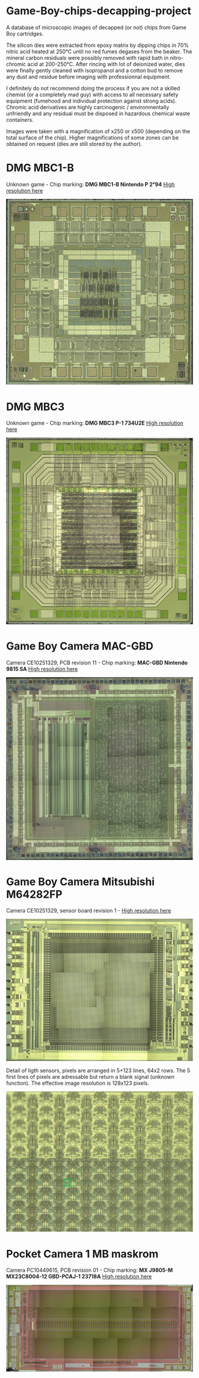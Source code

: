 # Game-Boy-chips-decapping-project
A database of microscopic images of decapped (or not) chips from Game Boy cartridges.

The silicon dies were extracted from epoxy matrix by dipping chips in 70% nitric acid heated at 250°C until no red fumes degases from the beaker. The mineral carbon residuals were possibly removed with rapid bath in nitro-chromic acid at 200-250°C. After rincing with lot of deionized water, dies were finally gently cleaned with isopropanol and a cotton bud to remove any dust and residue before imaging with professionnal equipment.

I definitely do not recommend doing the process if you are not a skilled chemist (or a completely mad guy) with access to all necessary safety equipment (fumehood and individual protection against strong acids). Chromic acid derivatives are highly carcinogenic / environmentally unfriendly and any residual must be disposed in hazardous chemical waste containers.

Images were taken with a magnification of x250 or x500 (depending on the total surface of the chip). Higher magnifications of some zones can be obtained on request (dies are still stored by the author).

# DMG MBC1-B
Unknown game - Chip marking: **DMG MBC1-B Nintendo P 2°94** [High resolution here](https://drive.google.com/file/d/11IMe75MVlMv_imL12D-UjlCwxDRTgbdM/view?usp=sharing)

![DMG MBC1-B](https://github.com/Raphael-Boichot/Game-Boy-chips-decapping-project/blob/main/DMG%20MBC1-B-preview.png)

# DMG MBC3
Unknown game - Chip marking: **DMG MBC3 P-1 734U2E** [High resolution here](https://drive.google.com/file/d/1aDTHwyut4xei_zgxTdFrbyyLH9tH_sX4/view?usp=sharing)

![DMG MBC3](https://github.com/Raphael-Boichot/Game-Boy-chips-decapping-project/blob/main/DMG%20MBC3_preview.png)

# Game Boy Camera MAC-GBD
Camera CE10251329, PCB revision 11 - Chip marking: **MAC-GBD Nintendo 9815 SA** [High resolution here](https://drive.google.com/file/d/1fUm43i4zzt71fiRKpbipy4eYC-yVmNwh/view?usp=sharing)

![MAC-GBD](https://github.com/Raphael-Boichot/Game-Boy-chips-decapping-project/blob/main/Game%20Boy%20Camera%20MAC-GBD-preview.png)

# Game Boy Camera Mitsubishi M64282FP
Camera CE10251329, sensor board revision 1 - [High resolution here](https://drive.google.com/file/d/1t0iczgT00NVYwDEGJ-6-9WYSS4gzTDif/view?usp=sharing)

![Game Boy Camera CMOS](https://github.com/Raphael-Boichot/Game-Boy-chips-decapping-project/blob/main/Game%20Boy%20Camera%20Mitsubishi%20M64282FP-previewg.png)

Detail of ligth sensors, pixels are arranged in 5+123 lines, 64x2 rows. The 5 first lines of pixels are adressable but return a blank signal (unknown function). The effective image resolution is 128x123 pixels.

![Game Boy Camera CMOS detail](https://github.com/Raphael-Boichot/Game-Boy-chips-decapping-project/blob/main/Game%20Boy%20Camera%20Mitsubishi%20M64282FP_detail%20of%20light%20sensors.png)

# Pocket Camera 1 MB maskrom
Camera PC10449615, PCB revision 01 - Chip marking: **MX J9805-M MX23C8004-12 GBD-PCAJ-1 23718A** [High resolution here](https://drive.google.com/file/d/1xGPd-S2JqzOhwf5aPOPGGmLtQ0v0OHIU/view?usp=sharing)

![Pocket Camera Maskrom](https://github.com/Raphael-Boichot/Game-Boy-chips-decapping-project/blob/main/Game%20Boy%20Camera%20maskrom-preview.png)
